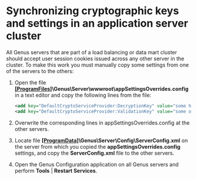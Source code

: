 # Synchronizing cryptographic keys and settings in an application server cluster

All Genus servers that are part of a load balancing or data mart cluster should accept user session cookies issued across any other server in the cluster. To make this work you must manually copy some settings from one of the servers to the others:

1. Open the file **[\[ProgramFiles\]][1]\Genus\Server\wwwroot\appSettingsOverrides.config** in a text editor and copy the following lines from the file:

    ```xml
    <add key="DefaultCryptoServiceProvider:DecryptionKey" value="some hexadecimal string here" />
    <add key="DefaultCryptoServiceProvider:ValidationKey" value="some other hexadecimal string here" />
    ```

2. Overwrite the corresponding lines in appSettingsOverrides.config at the other servers.
3. Locate file **[\[ProgramData\]][1]\Genus\Server\Config\ServerConfig.xml** on the server from which you copied the **appSettingsOverrides.config** settings, and copy the **ServerConfig.xml** file to the other servers.
4. Open the Genus Configuration application on all Genus servers and perform **Tools** | **Restart Services**.

[1]: ..\install-genus-special-folders.md